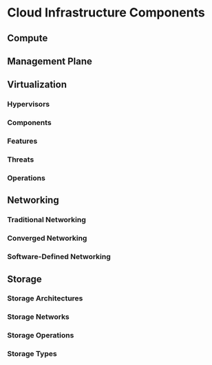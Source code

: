 # Cloud Infrastructure Components

## Compute

## Management Plane

## Virtualization

### Hypervisors

### Components

### Features

### Threats

### Operations

## Networking

### Traditional Networking

### Converged Networking

### Software-Defined Networking

## Storage

### Storage Architectures

### Storage Networks

### Storage Operations

### Storage Types
